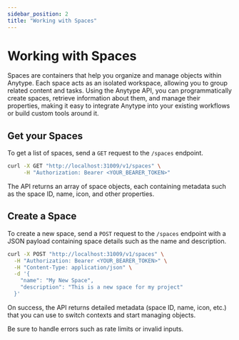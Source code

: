 ```yaml
---
sidebar_position: 2
title: "Working with Spaces"
---
```


# Working with Spaces

Spaces are containers that help you organize and manage objects within Anytype. Each space acts as an isolated workspace, allowing you to group related content and tasks. Using the Anytype API, you can programmatically create spaces, retrieve information about them, and manage their properties, making it easy to integrate Anytype into your existing workflows or build custom tools around it.

## Get your Spaces

To get a list of spaces, send a `GET` request to the `/spaces` endpoint.

```bash
curl -X GET "http://localhost:31009/v1/spaces" \
     -H "Authorization: Bearer <YOUR_BEARER_TOKEN>"
```

The API returns an array of space objects, each containing metadata such as the space ID, name, icon, and other properties.

## Create a Space

To create a new space, send a `POST` request to the `/spaces` endpoint with a JSON payload containing space details such as the name and description.

```bash
curl -X POST "http://localhost:31009/v1/spaces" \
  -H "Authorization: Bearer <YOUR_BEARER_TOKEN>" \
  -H "Content-Type: application/json" \
  -d '{
    "name": "My New Space",
    "description": "This is a new space for my project"
  }'
```

On success, the API returns detailed metadata (space ID, name, icon, etc.) that you can use to switch contexts and start managing objects.

Be sure to handle errors such as rate limits or invalid inputs.
